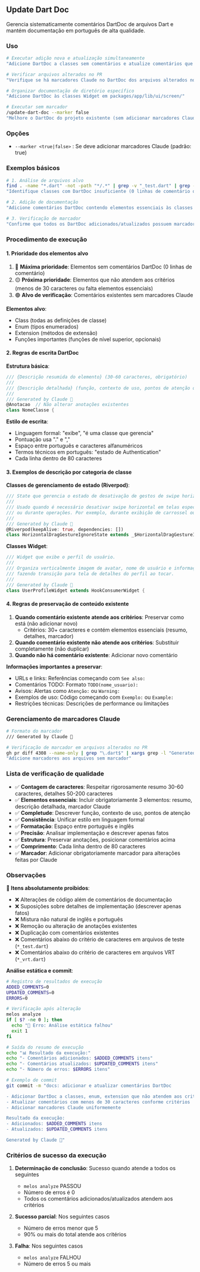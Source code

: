 ## Update Dart Doc

Gerencia sistematicamente comentários DartDoc de arquivos Dart e mantém documentação em português de alta qualidade.

### Uso

```bash
# Executar adição nova e atualização simultaneamente
"Adicione DartDoc a classes sem comentários e atualize comentários que não atendem aos critérios"

# Verificar arquivos alterados no PR
"Verifique se há marcadores Claude no DartDoc dos arquivos alterados no PR #4308"

# Organizar documentação de diretório específico
"Adicione DartDoc às classes Widget em packages/app/lib/ui/screen/"

# Executar sem marcador
/update-dart-doc --marker false
"Melhore o DartDoc do projeto existente (sem adicionar marcadores Claude)"
```

### Opções

- `--marker <true|false>` : Se deve adicionar marcadores Claude (padrão: true)

### Exemplos básicos

```bash
# 1. Análise de arquivos alvo
find . -name "*.dart" -not -path "*/.*" | grep -v "_test.dart" | grep -v "_vrt.dart"
"Identifique classes com DartDoc insuficiente (0 linhas de comentário ou menos de 30 caracteres)"

# 2. Adição de documentação
"Adicione comentários DartDoc contendo elementos essenciais às classes identificadas"

# 3. Verificação de marcador
"Confirme que todos os DartDoc adicionados/atualizados possuem marcadores Claude"
```

### Procedimento de execução

#### 1. Prioridade dos elementos alvo

1. 🔴 **Máxima prioridade**: Elementos sem comentários DartDoc (0 linhas de comentário)
2. 🟡 **Próxima prioridade**: Elementos que não atendem aos critérios (menos de 30 caracteres ou falta elementos essenciais)
3. 🟢 **Alvo de verificação**: Comentários existentes sem marcadores Claude

**Elementos alvo**:

- Class (todas as definições de classe)
- Enum (tipos enumerados)
- Extension (métodos de extensão)
- Funções importantes (funções de nível superior, opcionais)

#### 2. Regras de escrita DartDoc

**Estrutura básica**:

```dart
/// {Descrição resumida do elemento} (30-60 caracteres, obrigatório)
///
/// {Descrição detalhada} (função, contexto de uso, pontos de atenção obrigatórios, 50-200 caracteres)
///
/// Generated by Claude 🤖
@Anotacao  // Não alterar anotações existentes
class NomeClasse {
```

**Estilo de escrita**:

- Linguagem formal: "exibe", "é uma classe que gerencia"
- Pontuação usa "." e ","
- Espaço entre português e caracteres alfanuméricos
- Termos técnicos em português: "estado de Authentication"
- Cada linha dentro de 80 caracteres

#### 3. Exemplos de descrição por categoria de classe

**Classes de gerenciamento de estado (Riverpod)**:

```dart
/// State que gerencia o estado de desativação de gestos de swipe horizontal.
///
/// Usado quando é necessário desativar swipe horizontal em telas específicas
/// ou durante operações. Por exemplo, durante exibição de carrossel ou entrada específica.
///
/// Generated by Claude 🤖
@Riverpod(keepAlive: true, dependencies: [])
class HorizontalDragGestureIgnoreState extends _$HorizontalDragGestureIgnoreState {
```

**Classes Widget**:

```dart
/// Widget que exibe o perfil do usuário.
///
/// Organiza verticalmente imagem de avatar, nome de usuário e informações de status,
/// fazendo transição para tela de detalhes do perfil ao tocar.
///
/// Generated by Claude 🤖
class UserProfileWidget extends HookConsumerWidget {
```

#### 4. Regras de preservação de conteúdo existente

1. **Quando comentário existente atende aos critérios**: Preservar como está (não adicionar novo)
   - Critérios: 30+ caracteres e contém elementos essenciais (resumo, detalhes, marcador)
2. **Quando comentário existente não atende aos critérios**: Substituir completamente (não duplicar)
3. **Quando não há comentário existente**: Adicionar novo comentário

**Informações importantes a preservar**:

- URLs e links: Referências começando com `See also:`
- Comentários TODO: Formato `TODO(nome_usuario):`
- Avisos: Alertas como `Atenção:` ou `Warning:`
- Exemplos de uso: Código começando com `Exemplo:` ou `Example:`
- Restrições técnicas: Descrições de performance ou limitações

### Gerenciamento de marcadores Claude

```bash
# Formato do marcador
/// Generated by Claude 🤖

# Verificação de marcador em arquivos alterados no PR
gh pr diff 4308 --name-only | grep "\.dart$" | xargs grep -l "Generated by Claude"
"Adicione marcadores aos arquivos sem marcador"
```

### Lista de verificação de qualidade

- ✅ **Contagem de caracteres**: Respeitar rigorosamente resumo 30-60 caracteres, detalhes 50-200 caracteres
- ✅ **Elementos essenciais**: Incluir obrigatoriamente 3 elementos: resumo, descrição detalhada, marcador Claude
- ✅ **Completude**: Descrever função, contexto de uso, pontos de atenção
- ✅ **Consistência**: Unificar estilo em linguagem formal
- ✅ **Formatação**: Espaço entre português e inglês
- ✅ **Precisão**: Analisar implementação e descrever apenas fatos
- ✅ **Estrutura**: Preservar anotações, posicionar comentários acima
- ✅ **Comprimento**: Cada linha dentro de 80 caracteres
- ✅ **Marcador**: Adicionar obrigatoriamente marcador para alterações feitas por Claude

### Observações

**🔴 Itens absolutamente proibidos**:

- ❌ Alterações de código além de comentários de documentação
- ❌ Suposições sobre detalhes de implementação (descrever apenas fatos)
- ❌ Mistura não natural de inglês e português
- ❌ Remoção ou alteração de anotações existentes
- ❌ Duplicação com comentários existentes
- ❌ Comentários abaixo do critério de caracteres em arquivos de teste (`*_test.dart`)
- ❌ Comentários abaixo do critério de caracteres em arquivos VRT (`*_vrt.dart`)

**Análise estática e commit**:

```bash
# Registro de resultados de execução
ADDED_COMMENTS=0
UPDATED_COMMENTS=0
ERRORS=0

# Verificação após alteração
melos analyze
if [ $? -ne 0 ]; then
  echo "🔴 Erro: Análise estática falhou"
  exit 1
fi

# Saída do resumo de execução
echo "📊 Resultado da execução:"
echo "- Comentários adicionados: $ADDED_COMMENTS itens"
echo "- Comentários atualizados: $UPDATED_COMMENTS itens"
echo "- Número de erros: $ERRORS itens"

# Exemplo de commit
git commit -m "docs: adicionar e atualizar comentários DartDoc

- Adicionar DartDoc a classes, enum, extension que não atendem aos critérios
- Atualizar comentários com menos de 30 caracteres conforme critérios
- Adicionar marcadores Claude uniformemente

Resultado da execução:
- Adicionados: $ADDED_COMMENTS itens
- Atualizados: $UPDATED_COMMENTS itens

Generated by Claude 🤖"
```

### Critérios de sucesso da execução

1. **Determinação de conclusão**: Sucesso quando atende a todos os seguintes
   - `melos analyze` PASSOU
   - Número de erros é 0
   - Todos os comentários adicionados/atualizados atendem aos critérios

2. **Sucesso parcial**: Nos seguintes casos
   - Número de erros menor que 5
   - 90% ou mais do total atende aos critérios

3. **Falha**: Nos seguintes casos
   - `melos analyze` FALHOU
   - Número de erros 5 ou mais
